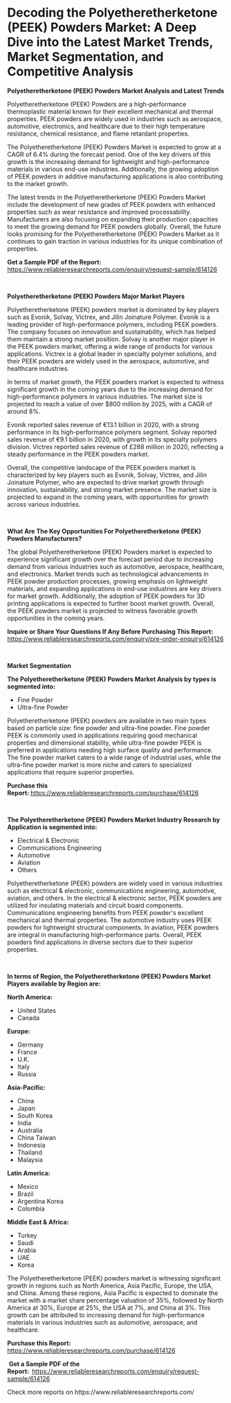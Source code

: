 <p><h1>Decoding the Polyetheretherketone (PEEK) Powders Market: A Deep Dive into the Latest Market Trends, Market Segmentation, and Competitive Analysis</h1></p><p><strong>Polyetheretherketone (PEEK) Powders Market Analysis and Latest Trends</strong></p>
<p><p>Polyetheretherketone (PEEK) Powders are a high-performance thermoplastic material known for their excellent mechanical and thermal properties. PEEK powders are widely used in industries such as aerospace, automotive, electronics, and healthcare due to their high temperature resistance, chemical resistance, and flame retardant properties.</p><p>The Polyetheretherketone (PEEK) Powders Market is expected to grow at a CAGR of 6.4% during the forecast period. One of the key drivers of this growth is the increasing demand for lightweight and high-performance materials in various end-use industries. Additionally, the growing adoption of PEEK powders in additive manufacturing applications is also contributing to the market growth.</p><p>The latest trends in the Polyetheretherketone (PEEK) Powders Market include the development of new grades of PEEK powders with enhanced properties such as wear resistance and improved processability. Manufacturers are also focusing on expanding their production capacities to meet the growing demand for PEEK powders globally. Overall, the future looks promising for the Polyetheretherketone (PEEK) Powders Market as it continues to gain traction in various industries for its unique combination of properties.</p></p>
<p><strong>Get a Sample PDF of the Report:&nbsp;</strong> <a href="https://www.reliableresearchreports.com/enquiry/request-sample/614126">https://www.reliableresearchreports.com/enquiry/request-sample/614126</a></p>
<p>&nbsp;</p>
<p><strong>Polyetheretherketone (PEEK) Powders Major Market Players</strong></p>
<p><p>Polyetheretherketone (PEEK) powders market is dominated by key players such as Evonik, Solvay, Victrex, and Jilin Joinature Polymer. Evonik is a leading provider of high-performance polymers, including PEEK powders. The company focuses on innovation and sustainability, which has helped them maintain a strong market position. Solvay is another major player in the PEEK powders market, offering a wide range of products for various applications. Victrex is a global leader in specialty polymer solutions, and their PEEK powders are widely used in the aerospace, automotive, and healthcare industries.</p><p>In terms of market growth, the PEEK powders market is expected to witness significant growth in the coming years due to the increasing demand for high-performance polymers in various industries. The market size is projected to reach a value of over $800 million by 2025, with a CAGR of around 8%.</p><p>Evonik reported sales revenue of €13.1 billion in 2020, with a strong performance in its high-performance polymers segment. Solvay reported sales revenue of €9.1 billion in 2020, with growth in its specialty polymers division. Victrex reported sales revenue of £288 million in 2020, reflecting a steady performance in the PEEK powders market.</p><p>Overall, the competitive landscape of the PEEK powders market is characterized by key players such as Evonik, Solvay, Victrex, and Jilin Joinature Polymer, who are expected to drive market growth through innovation, sustainability, and strong market presence. The market size is projected to expand in the coming years, with opportunities for growth across various industries.</p></p>
<p>&nbsp;</p>
<p><strong>What Are The Key Opportunities For Polyetheretherketone (PEEK) Powders Manufacturers?</strong></p>
<p><p>The global Polyetheretherketone (PEEK) Powders market is expected to experience significant growth over the forecast period due to increasing demand from various industries such as automotive, aerospace, healthcare, and electronics. Market trends such as technological advancements in PEEK powder production processes, growing emphasis on lightweight materials, and expanding applications in end-use industries are key drivers for market growth. Additionally, the adoption of PEEK powders for 3D printing applications is expected to further boost market growth. Overall, the PEEK powders market is projected to witness favorable growth opportunities in the coming years.</p></p>
<p><strong>Inquire or Share Your Questions If Any Before Purchasing This Report:</strong> <a href="https://www.reliableresearchreports.com/enquiry/pre-order-enquiry/614126">https://www.reliableresearchreports.com/enquiry/pre-order-enquiry/614126</a></p>
<p>&nbsp;</p>
<p><strong>Market Segmentation</strong></p>
<p><strong>The Polyetheretherketone (PEEK) Powders Market Analysis by types is segmented into:</strong></p>
<p><ul><li>Fine Powder</li><li>Ultra-fine Powder</li></ul></p>
<p><p>Polyetheretherketone (PEEK) powders are available in two main types based on particle size: fine powder and ultra-fine powder. Fine powder PEEK is commonly used in applications requiring good mechanical properties and dimensional stability, while ultra-fine powder PEEK is preferred in applications needing high surface quality and performance. The fine powder market caters to a wide range of industrial uses, while the ultra-fine powder market is more niche and caters to specialized applications that require superior properties.</p></p>
<p><strong>Purchase this Report:&nbsp;</strong><a href="https://www.reliableresearchreports.com/purchase/614126">https://www.reliableresearchreports.com/purchase/614126</a></p>
<p>&nbsp;</p>
<p><strong>The Polyetheretherketone (PEEK) Powders Market Industry Research by Application is segmented into:</strong></p>
<p><ul><li>Electrical & Electronic</li><li>Communications Engineering</li><li>Automotive</li><li>Aviation</li><li>Others</li></ul></p>
<p><p>Polyetheretherketone (PEEK) powders are widely used in various industries such as electrical & electronic, communications engineering, automotive, aviation, and others. In the electrical & electronic sector, PEEK powders are utilized for insulating materials and circuit board components. Communications engineering benefits from PEEK powder's excellent mechanical and thermal properties. The automotive industry uses PEEK powders for lightweight structural components. In aviation, PEEK powders are integral in manufacturing high-performance parts. Overall, PEEK powders find applications in diverse sectors due to their superior properties.</p></p>
<p>&nbsp;</p>
<p><strong>In terms of Region, the Polyetheretherketone (PEEK) Powders Market Players available by Region are:</strong></p>
<p>
    <p> <strong> North America: </strong>
        <ul>
            <li>United States</li>
            <li>Canada</li>
        </ul>
        </p> 
    <p> <strong> Europe: </strong>
        <ul>
            <li>Germany</li>
            <li>France</li>
            <li>U.K.</li>
            <li>Italy</li>
            <li>Russia</li>
        </ul>
        </p> 
    <p> <strong> Asia-Pacific: </strong>
        <ul>
            <li>China</li>
            <li>Japan</li>
            <li>South Korea</li>
            <li>India</li>
            <li>Australia</li>
            <li>China Taiwan</li>
            <li>Indonesia</li>
            <li>Thailand</li>
            <li>Malaysia</li>
        </ul>
        </p> 
    <p> <strong> Latin America: </strong>
        <ul>
            <li>Mexico</li>
            <li>Brazil</li>
            <li>Argentina Korea</li>
            <li>Colombia</li>
        </ul>
        </p> 
    <p> <strong> Middle East & Africa: </strong>
        <ul>
            <li>Turkey</li>
            <li>Saudi</li>
            <li>Arabia</li>
            <li>UAE</li>
            <li>Korea</li>
        </ul>
    </p>
    </p>
<p><p>The Polyetheretherketone (PEEK) powders market is witnessing significant growth in regions such as North America, Asia Pacific, Europe, the USA, and China. Among these regions, Asia Pacific is expected to dominate the market with a market share percentage valuation of 35%, followed by North America at 30%, Europe at 25%, the USA at 7%, and China at 3%. This growth can be attributed to increasing demand for high-performance materials in various industries such as automotive, aerospace, and healthcare.</p></p>
<p><strong>Purchase this Report: </strong><a href="https://www.reliableresearchreports.com/purchase/614126">https://www.reliableresearchreports.com/purchase/614126</a></p>
<p>&nbsp;<strong>Get a Sample PDF of the Report:&nbsp;&nbsp;</strong><a href="https://www.reliableresearchreports.com/enquiry/request-sample/614126">https://www.reliableresearchreports.com/enquiry/request-sample/614126</a></p>
<p><strong></strong></p>
<p>Check more reports on https://www.reliableresearchreports.com/</p>
